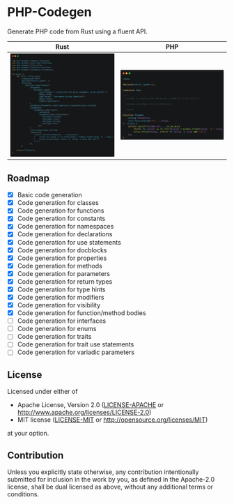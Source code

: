 # PHP-Codegen

Generate PHP code from Rust using a fluent API.


 Rust                                           | PHP
:----------------------------------------------:|:----------------------------------------------:
[![](screenshots/rust.png)](examples/simple.rs) | [![](screenshots/php.png)](examples/simple.php)

## Roadmap

- [x] Basic code generation
- [x] Code generation for classes
- [x] Code generation for functions
- [x] Code generation for constants
- [x] Code generation for namespaces
- [x] Code generation for declarations
- [x] Code generation for use statements
- [x] Code generation for docblocks
- [x] Code generation for properties
- [x] Code generation for methods
- [x] Code generation for parameters
- [x] Code generation for return types
- [x] Code generation for type hints
- [x] Code generation for modifiers
- [x] Code generation for visibility
- [x] Code generation for function/method bodies
- [ ] Code generation for interfaces
- [ ] Code generation for enums
- [ ] Code generation for traits
- [ ] Code generation for trait use statements
- [ ] Code generation for variadic parameters

## License

Licensed under either of

 * Apache License, Version 2.0
   ([LICENSE-APACHE](LICENSE-APACHE) or http://www.apache.org/licenses/LICENSE-2.0)
 * MIT license
   ([LICENSE-MIT](LICENSE-MIT) or http://opensource.org/licenses/MIT)

at your option.

## Contribution

Unless you explicitly state otherwise, any contribution intentionally submitted
for inclusion in the work by you, as defined in the Apache-2.0 license, shall be
dual licensed as above, without any additional terms or conditions.